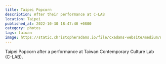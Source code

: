 ```yaml
---
title: Taipei Popcorn
description: After their performance at C-LAB
location: Taipei
published_at: 2022-10-30 18:47:40 +0800
category: photos
tags: taiwan
image: https://static.christopheradams.io/file/cxadams-website/medium/nextcloud/Photos/Albums/2020/20201017-1920_Taipei_C-LAB/20201017-1920_Taipei_C-LAB_L1003411-0.jpg
---
```


Taipei Popcorn after a performance at Taiwan Contemporary Culture Lab (C-LAB).
